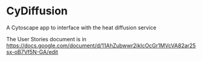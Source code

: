 # CyDiffusion
A Cytoscape app to interface with the heat diffusion service

The User Stories document is in https://docs.google.com/document/d/11AhZubwwr2ikIcOcGr1MVcVA82ar25sx-oB7Vf5N-GA/edit
